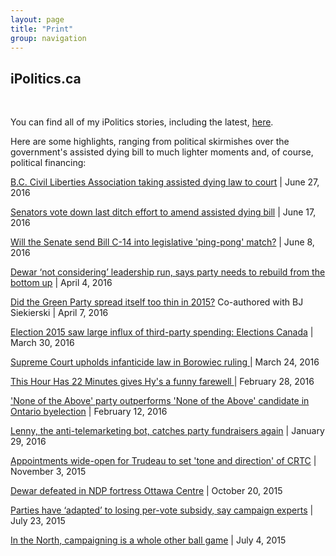 ```yaml
---
layout: page
title: "Print"
group: navigation
---
```


<h2>iPolitics.ca</h2>
<br>

You can find all of my iPolitics stories, including the latest, <a href="http://ipolitics.ca/author/kyle-duggan/">here</a>.

Here are some highlights, ranging from political skirmishes over the government's assisted dying bill to much lighter moments and, of course, political financing:

<a href="http://ipolitics.ca/2016/06/27/b-c-civil-liberties-association-taking-assisted-dying-law-to-court/">B.C. Civil Liberties Association taking assisted dying law to court</a> | June 27, 2016
<br>

<a href="http://ipolitics.ca/2016/06/17/senators-vote-down-last-ditch-effort-to-amend-assisted-dying-bill/">Senators vote down last ditch effort to amend assisted dying bill</a> | June 17, 2016
<br>

<a href="http://ipolitics.ca/2016/06/08/will-the-senate-send-bill-c-14-into-legislative-ping-pong-match/">Will the Senate send Bill C-14 into legislative 'ping-pong' match?</a> | June 8, 2016
<br>

<a href="http://ipolitics.ca/2016/04/28/dewar-not-ruling-out-leadership-run-says-party-needs-to-rebuild-from-the-bottom-up/?nnw-99202">Dewar ‘not considering’ leadership run, says party needs to rebuild from the bottom up</a> | April 4, 2016
<br>

<a href="http://ipolitics.ca/2016/04/07/did-the-green-party-spread-itself-too-thin-in-2015/">Did the Green Party spread itself too thin in 2015?</a> Co-authored with BJ Siekierski | April 7, 2016
<br>

<a href="http://ipolitics.ca/2016/03/30/election-2015-saw-large-influx-of-third-party-spending-elections-canada/">Election 2015 saw large influx of third-party spending: Elections Canada</a> | March 30, 2016
<br>

<a href="http://ipolitics.ca/2016/03/24/supreme-court-upholds-infanticide-law-in-borowiec-ruling/">Supreme Court upholds infanticide law in Borowiec ruling </a>| March 24, 2016
<br>

<a href="http://ipolitics.ca/2016/02/28/this-hour-has-22-minutes-gives-hys-a-funny-farewell/">This Hour Has 22 Minutes gives Hy's a funny farewell </a> | February 28, 2016
<br>

<a href="http://ipolitics.ca/2016/02/12/none-of-the-above-party-outperforms-none-of-the-above-candidate-in-ontario-byelection/">'None of the Above' party outperforms 'None of the Above' candidate in Ontario byelection</a> | February 12, 2016
<br>

<a href="http://ipolitics.ca/2016/01/29/lenny-the-anti-telemarketing-bot-catches-party-fundraisers-again/">Lenny, the anti-telemarketing bot, catches party fundraisers again</a> | January 29, 2016
<br>

<a href="http://ipolitics.ca/2015/11/03/appointments-wide-open-for-trudeau-to-set-tone-and-direction-of-crtc/">Appointments wide-open for Trudeau to set 'tone and direction' of CRTC</a> | November 3, 2015
<br>

<a href="http://ipolitics.ca/2015/10/20/dewar-defeated-in-ndp-fortress-ottawa-centre/">Dewar defeated in NDP fortress Ottawa Centre</a> | October 20, 2015
<br>

<a href="http://ipolitics.ca/2015/07/23/parties-have-adapted-to-losing-per-vote-subsidy-say-campaign-experts/">Parties have ‘adapted’ to losing per-vote subsidy, say campaign experts</a> | July 23, 2015
<br>

<a href="http://ipolitics.ca/2015/07/04/in-the-north-campaigning-is-a-whole-other-ball-game/">In the North, campaigning is a whole other ball game</a> | July 4, 2015
<br>
